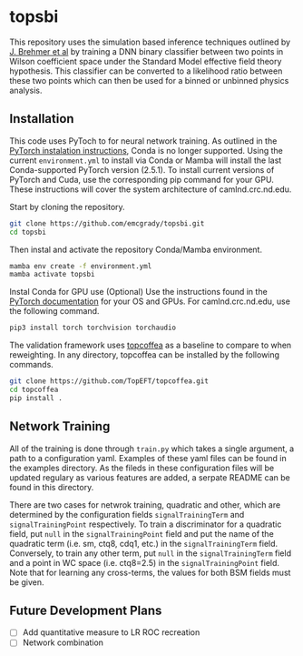# topsbi
This repository uses the simulation based inference techniques outlined by [J. Brehmer et al](https://arxiv.org/abs/1805.00020) by training a DNN binary classifier between two points in Wilson coefficient space under the Standard Model effective field theory hypothesis. This classifier can be converted to a likelihood ratio between these two points which can then be used for a binned or unbinned physics analysis. 
## Installation
This code uses PyToch to for neural network training. As outlined in the [PyTorch instalation instructions](https://pytorch.org/get-started/locally/), Conda is no longer supported. Using the current `environment.yml` to install via Conda or Mamba will install the last Conda-supported PyTorch version (2.5.1). To install current versions of PyTorch and Cuda, use the corresponding pip command for your GPU. These instructions will cover the system architecture of camlnd.crc.nd.edu. 

Start by cloning the repository. 
```sh
git clone https://github.com/emcgrady/topsbi.git
cd topsbi
```
Then instal and activate the repository Conda/Mamba environment.
```sh
mamba env create -f environment.yml
mamba activate topsbi
```
Instal Conda for GPU use (Optional)
Use the instructions found in the [PyTorch documentation](https://pytorch.org/get-started/locally/) for your OS and GPUs. For camlnd.crc.nd.edu, use the following command. 
```sh
pip3 install torch torchvision torchaudio
```
The validation framework uses [topcoffea](https://github.com/TopEFT/topcoffea) as a baseline to compare to when reweighting. In any directory, topcoffea can be installed by the following commands.
```sh
git clone https://github.com/TopEFT/topcoffea.git
cd topcoffea
pip install .
```
## Network Training
All of the training is done through `train.py` which takes a single argument, a path to a configuration yaml. Examples of these yaml files can be found in the examples directory. As the fileds in these configuration files will be updated regulary as various features are added, a serpate README can be found in this directory. 

There are two cases for netwrok training, quadratic and other, which are determined by the configuration fields `signalTrainingTerm` and `signalTrainingPoint` respectively. To train a discriminator for a quadratic field, put `null` in the `signalTrainingPoint` field and put the name of the quadratic term (i.e. sm, ctq8, cdq1, etc.) in the `signalTrainingTerm` field.  Conversely, to train any other term, put `null` in the `signalTrainingTerm` field and a point in WC space (i.e. ctq8=2.5) in the `signalTrainingPoint` field. Note that for learning any cross-terms, the values for both BSM fields must be given. 

## Future Development Plans
- [ ] Add quantitative measure to LR ROC recreation
- [ ] Network combination
